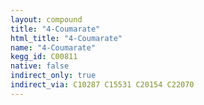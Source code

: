 ```yaml
---
layout: compound
title: "4-Coumarate"
html_title: "4-Coumarate"
name: "4-Coumarate"
kegg_id: C00811
native: false
indirect_only: true
indirect_via: C10287 C15531 C20154 C22070
---
```


